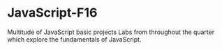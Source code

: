 # JavaScript-F16
Multitude of JavaScript basic projects  Labs from throughout the quarter which explore the fundamentals of JavaScript.
